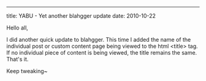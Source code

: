 ---
title: YABU - Yet another blahgger update
date: 2010-10-22

Hello all,

I did another quick update to blahgger. This time I added the name of the individual post or custom content page being viewed to the html &lt;title&gt; tag. If no individual piece of content is being viewed, the title remains the same. That's it.

Keep tweaking~ 